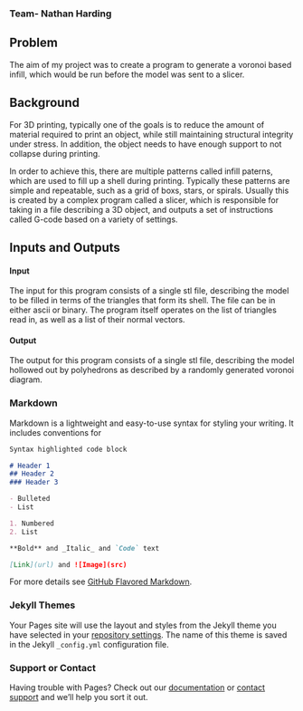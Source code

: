 ### Team- Nathan Harding

## Problem

The aim of my project was to create a program to generate a voronoi based infill, which would be run before the model was sent to a slicer. 

## Background

For 3D printing, typically one of the goals is to reduce the amount of material required to print an object, while still maintaining structural integrity under stress.  In addition, the object needs to have enough support to not collapse during printing.  

In order to achieve this, there are multiple patterns called infill paterns, which are used to fill up a shell during printing.  Typically these patterns are simple and repeatable, such as a grid of boxs, stars, or spirals. Usually this is created by a complex program called a slicer, which is responsible for taking in a file describing a 3D object, and outputs a set of instructions called G-code based on a variety of settings.

## Inputs and Outputs
#### Input
The input for this program consists of a single stl file, describing the model to be filled in terms of the triangles that form its shell.  The file can be in either ascii or binary.
The program itself operates on the list of triangles read in, as well as a list of their normal vectors.
#### Output
The output for this program consists of a single stl file, describing the model hollowed out by polyhedrons as described by a randomly generated voronoi diagram.



### Markdown

Markdown is a lightweight and easy-to-use syntax for styling your writing. It includes conventions for

```markdown
Syntax highlighted code block

# Header 1
## Header 2
### Header 3

- Bulleted
- List

1. Numbered
2. List

**Bold** and _Italic_ and `Code` text

[Link](url) and ![Image](src)
```

For more details see [GitHub Flavored Markdown](https://guides.github.com/features/mastering-markdown/).

### Jekyll Themes

Your Pages site will use the layout and styles from the Jekyll theme you have selected in your [repository settings](https://github.com/nah6563/Voronoi3DPrint/settings). The name of this theme is saved in the Jekyll `_config.yml` configuration file.

### Support or Contact

Having trouble with Pages? Check out our [documentation](https://docs.github.com/categories/github-pages-basics/) or [contact support](https://github.com/contact) and we’ll help you sort it out.
